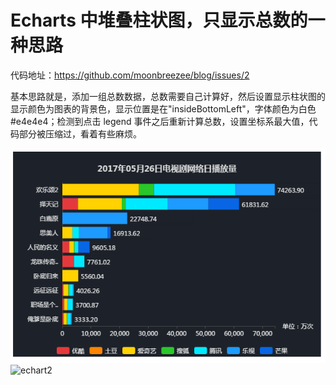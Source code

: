 # Echarts 中堆叠柱状图，只显示总数的一种思路

代码地址：<https://github.com/moonbreezee/blog/issues/2>

基本思路就是，添加一组总数数据，总数需要自己计算好，然后设置显示柱状图的显示颜色为图表的背景色，显示位置是在"insideBottomLeft"，字体颜色为白色#e4e4e4；检测到点击 legend 事件之后重新计算总数，设置坐标系最大值，代码部分被压缩过，看着有些麻烦。

![echart](./imgs/ecahrt.png)
![echart2](./imgs/ecahrt2.png)
